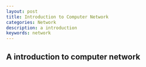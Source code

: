 ```yaml
---
layout: post
title: Introduction to Computer Network
categories: Network
description: a introduction
keywords: network
---
```


## A introduction to computer network